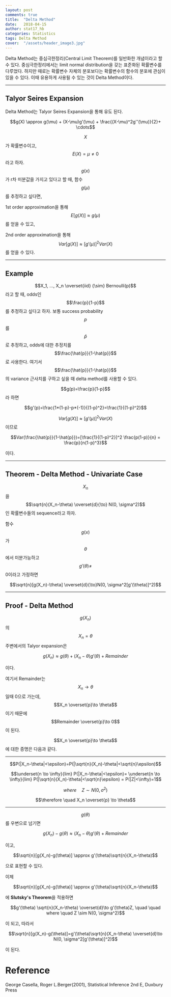 ```yaml
---
layout: post
comments: true
title:  "Delta Method"
date:   2018-04-15
author: stat17_hb
categories: Statistics
tags: Delta Method
cover:  "/assets/header_image3.jpg"
---
```


Delta Method는 중심극한정리(Central Limit Theorem)를 일반화한 개념이라고 할 수 있다. 중심극한정리에서는 limit normal distribution을 갖는 표준화된 확률변수를 다루었다. 하지만 때로는 확률변수 자체의 분포보다는 확률변수의 함수의 분포에 관심이 있을 수 있다. 이때 유용하게 사용될 수 있는 것이 Delta Method이다.

_ _ _

## Talyor Seires Expansion

Delta Method는 Talyor Seires Expansion을 통해 유도 된다.

$$g(X) \approx g(\mu) + (X-\mu)g'(\mu) + \frac{(X-\mu)^2g''(\mu)}{2}+ \cdots$$

$$X$$가 확률변수이고, $$E(X)=\mu\ne0$$라고 하자. $$g(x)$$가 r차 미분값을 가지고 있다고 할 때, 함수 $$g(\mu)$$를 추정하고 싶다면, 

1st order approximation을 통해 $$E[g(X)] \approx g(\mu)$$를 얻을 수 있고, 

2nd order approximation을 통해 $$Var[g(X)] \approx [g'(\mu)]^2Var(X)$$를 얻을 수 있다.

_ _ _

## Example

$$X_1, ..., X_n \overset{iid} {\sim} Bernoulli(p)$$라고 할 때, odds인 $$\frac{p}{1-p}$$를 추정하고 싶다고 하자. 보통 success probability $$p$$를 $$\hat{p}$$로 추정하고, odds에 대한 추정치를 $$\frac{\hat{p}}{1-\hat{p}}$$로 사용한다. 여기서 $$\frac{\hat{p}}{1-\hat{p}}$$의 variance 근사치를 구하고 싶을 때 delta method를 사용할 수 있다.

$$g(p)=\frac{p}{1-p}$$라 하면

$$g'(p)=\frac{1*(1-p)-p*(-1)}{(1-p)^2}=\frac{1}{(1-p)^2}$$

$$Var[g(X)] \approx [g'(\mu)]^2Var(X)$$이므로

$$Var(\frac{\hat{p}}{1-\hat{p}})=[\frac{1}{(1-p)^2}]^2 \frac{p(1-p)}{n} = \frac{p}{n(1-p)^3}$$

이다. 

_ _ _

## Theorem - Delta Method - Univariate Case

$$X_n$$을 $$\sqrt{n}(X_n-\theta) \overset{d}{\to} N(0, \sigma^2)$$인 확률변수들의 sequence라고 하자. 

함수 $$g(x)$$가 $$\theta$$에서 미분가능하고 $$g'(\theta)\ne$$0이라고 가정하면

$$\sqrt{n}[g(X_n)-\theta] \overset{d}{\to}N(0, \sigma^2[g'(\theta)]^2)$$

_ _ _

## Proof - Delta Method

$$g(X_n)$$의 $$X_n=\theta$$ 주변에서의 Talyor expansion은

$$g(X_n) \approx g(\theta)+ (X_n-\theta)g'(\theta) + Remainder$$

이다.

여기서 Remainder는 $$X_n \to \theta$$일때 0으로 가는데, $$X_n \overset{p}\to \theta$$이기 때문에 $$Remainder \overset{p}\to 0$$이 된다.

$$X_n \overset{p}\to \theta$$에 대한 증명은 다음과 같다.

---

$$P(|X_n-\theta|<\epsilon)=P(|\sqrt{n}(X_n)-\theta|<\sqrt{n}\epsilon)$$

$$\underset{n \to \infty}{lim} P(|X_n-\theta|<\epsilon)= \underset{n \to \infty}{lim} P(|\sqrt{n}(X_n)-\theta|<\sqrt{n}\epsilon) = P(|Z|<\infty)=1$$

$$where \quad Z \sim N(0, \sigma^2)$$

$$\therefore \quad X_n \overset{p} \to \theta$$

---

$$g(\theta)$$를 우변으로 넘기면

$$g(X_n) - g(\theta) \approx (X_n-\theta)g'(\theta) + Remainder$$

이고,

$$\sqrt{n}[g(X_n)-g(\theta)] \approx g'(\theta)\sqrt{n}(X_n-\theta)$$

으로 표현할 수 있다.

이제 

$$\sqrt{n}[g(X_n)-g(\theta)] \approx g'(\theta)\sqrt{n}(X_n-\theta)$$

에 **Slutsky's Theorem**을 적용하면

$$g'(\theta) \sqrt{n}(X_n-\theta) \overset{d}\to g'(\theta)Z, \quad \quad where \quad Z \sim N(0, \sigma^2)$$

이 되고, 따라서

$$\sqrt{n}[g(X_n)-g(\theta)]=g'(\theta)\sqrt{n}(X_n-\theta) \overset{d}\to N(0, \sigma^2[g'(\theta)]^2)$$

이 된다.





# Reference

George Casella, Roger L.Berger(2001), Statistical Inference 2nd E, Duxbury Press